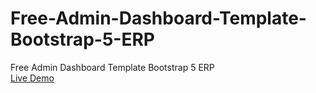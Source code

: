 # Free-Admin-Dashboard-Template-Bootstrap-5-ERP
Free Admin Dashboard Template Bootstrap 5 ERP <br>
[Live Demo
](https://therichpost.com/free-admin-dashboard-template-bootstrap-5-erp/)
